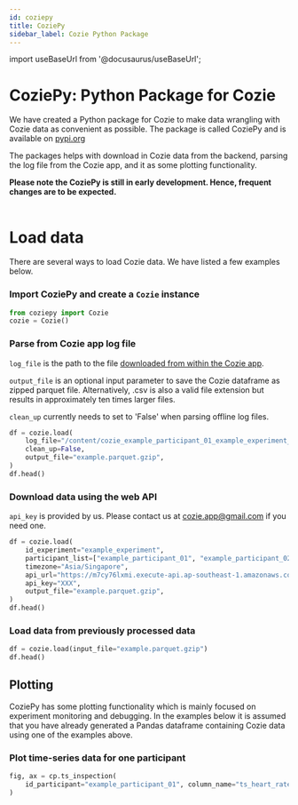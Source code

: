 ```yaml
---
id: coziepy
title: CoziePy
sidebar_label: Cozie Python Package
---
```



import useBaseUrl from '@docusaurus/useBaseUrl';

# CoziePy: Python Package for Cozie

We have created a Python package for Cozie to make data wrangling with Cozie data as convenient as possible. The package is called CoziePy and is available on [pypi.org](https://pypi.org/project/coziepy/)

The packages helps with download in Cozie data from the backend, parsing the log file from the Cozie app, and it as some plotting functionality. 

<b>
Please note the CoziePy is still in early development. Hence, frequent changes are to be expected.
</b>

<br/>
<br/>


# Load data
There are several ways to load Cozie data. We have listed a few examples below.

### Import CoziePy and create a `Cozie` instance
```python
from coziepy import Cozie
cozie = Cozie()
```

### Parse from Cozie app log file
`log_file` is the path to the file [downloaded from within the Cozie app](/docs/download_data/download).


`output_file` is an optional input parameter to save the Cozie dataframe as zipped parquet file. Alternatively, .csv is also a valid file extension but results in approximately ten times larger files.

`clean_up` currently needs to set to 'False' when parsing offline log files.
```python
df = cozie.load(
    log_file="/content/cozie_example_participant_01_example_experiment_logs.txt",
    clean_up=False,
    output_file="example.parquet.gzip",
)
df.head()
```

### Download data using the web API
`api_key` is provided by us. Please contact us at cozie.app@gmail.com if you need one.
```python
df = cozie.load(
    id_experiment="example_experiment",
    participant_list=["example_participant_01", "example_participant_02"],
    timezone="Asia/Singapore",
    api_url="https://m7cy76lxmi.execute-api.ap-southeast-1.amazonaws.com/default/cozie-apple-researcher-read-influx",
    api_key="XXX",
    output_file="example.parquet.gzip",
)
df.head()

```

### Load data from previously processed data
```python
df = cozie.load(input_file="example.parquet.gzip")
df.head()
```

## Plotting
CoziePy has some plotting functionality which is mainly focused on experiment monitoring and debugging. In the examples below it is assumed that you have already generated a Pandas dataframe containing Cozie data using one of the examples above.

### Plot time-series data for one participant
```python
fig, ax = cp.ts_inspection(
    id_participant="example_participant_01", column_name="ts_heart_rate"
)
```